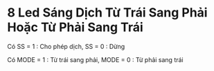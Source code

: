 # 8 Led Sáng Dịch Từ Trái Sang Phải Hoặc Từ Phải Sang Trái

Có SS = 1 : Cho phép dịch, SS = 0 : Dừng

Có MODE = 1 : Từ trái sang phải, MODE = 0 : Từ phải sang trái
